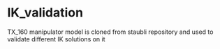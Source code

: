 # IK_validation

TX_160 manipulator model is cloned from staubli repository and used to validate different IK solutions on it
